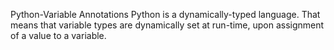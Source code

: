 Python-Variable Annotations
Python is a dynamically-typed language.
That means that variable types are dynamically set at run-time,
upon assignment of a value to a variable.
